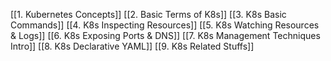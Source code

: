 [[1. Kubernetes Concepts]]
[[2. Basic Terms of K8s]]
[[3. K8s Basic Commands]]
[[4. K8s Inspecting Resources]]
[[5. K8s Watching Resources & Logs]]
[[6. K8s Exposing Ports & DNS]]
[[7. K8s Management Techniques Intro]]
[[8. K8s Declarative YAML]]
[[9. K8s Related Stuffs]]